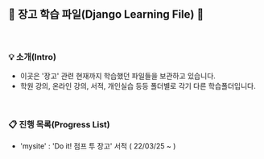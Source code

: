 ## 📖 장고 학습 파일(Django Learning File) 📖
<br>

### 💡 소개(Intro)
- 이곳은 '장고' 관련 현재까지 학습했던 파일들을 보관하고 있습니다.
- 학원 강의, 온라인 강의, 서적, 개인실습 등등 폴더별로 각기 다른 학습폴더입니다. 

<br>

### 📋 진행 목록(Progress List)
- 'mysite' : 'Do it! 점프 투 장고' 서적 ( 22/03/25 ~ )

<br>
